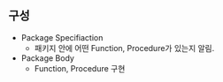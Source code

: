 
## 구성
- Package Specifiaction
	-  패키지 안에 어떤 Function, Procedure가 있는지 알림.
- Package Body
	-  Function, Procedure 구현 

